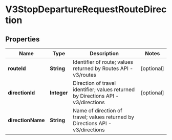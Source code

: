 # V3StopDepartureRequestRouteDirection

## Properties
Name | Type | Description | Notes
------------ | ------------- | ------------- | -------------
**routeId** | **String** | Identifier of route; values returned by Routes API - v3/routes |  [optional]
**directionId** | **Integer** | Direction of travel identifier; values returned by Directions API - v3/directions |  [optional]
**directionName** | **String** | Name of direction of travel; values returned by Directions API - v3/directions | 
